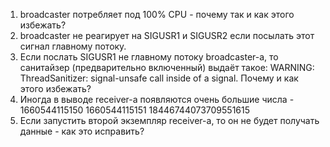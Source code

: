 1. broadcaster потребляет под 100% CPU - почему так и как этого избежать?
2. broadcaster не реагирует на SIGUSR1 и SIGUSR2 если посылать этот сигнал главному потоку.
3. Если послать SIGUSR1 не главному потоку broadcaster-а, то санитайзер (предварительно включенный) выдаёт такое: WARNING: ThreadSanitizer: signal-unsafe call inside of a signal. Почему и как этого избежать?
4. Иногда в выводе receiver-а появляются очень большие числа - 1660544115150 1660544115151 18446744073709551615
5. Если запустить второй экземпляр receiver-а, то он не будет получать данные - как это исправить?
